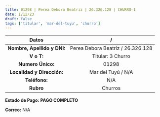 ```yaml
---
title: 01298 | Perea Debora Beatriz | 26.326.128 | CHURRO-1
date: 1/12/23
draft: false
tags: ['titular', 'mar-del-tuyu', 'churro']
---
```


|          **Datos**          |                 /                 |
|:---------------------------:|:---------------------------------:|
| **Nombre, Apellido y DNI:** | Perea Debora Beatriz / 26.326.128 |
|          **V o T:**         |         Titular: 3 Churro         |
|      **Numero Único:**      |               01298               |
|  **Localidad y Dirección:** |         Mar del Tuyú / N/A        |
|        **Teléfono:**        |                N/A                |
|          **Rubro**          |              Churros              |

**Estado de Pago:** **PAGO COMPLETO**

**Correo:** N/A
